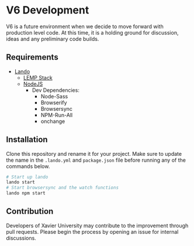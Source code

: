 # V6 Development

V6 is a future environment when we decide to move forward with production level code. At this time, it is a holding ground for discussion, ideas and any preliminary code builds.

## Requirements

- [Lando](https://lando.dev)
  - [LEMP Stack](https://docs.lando.dev/config/lemp.html)
  - [NodeJS](https://docs.lando.dev/config/node.html#supported-versions)
    - Dev Dependencies:
      - Node-Sass
      - Browserify
      - Browsersync
      - NPM-Run-All
      - onchange

## Installation

Clone this repository and rename it for your project. Make sure to update the name in the `.lando.yml` and `package.json` file before 
running any of the commands below.

```bash
# Start up lando
lando start
# Start browsersync and the watch functions
lando npm start
```

## Contribution

Developers of Xavier University may contribute to the improvement through pull requests.
Please begin the process by opening an issue for internal discussions.

